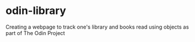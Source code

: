 # odin-library
Creating a webpage to track one's library and books read using objects as part of The Odin Project
